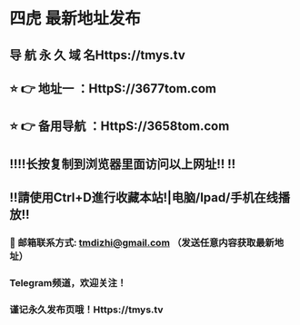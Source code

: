 # 四虎 最新地址发布 
## 导 航 永 久 域 名Https://tmys.tv
## ⭐️ 👉 地址一 ：HttpS://3677tom.com
## ⭐️ 👉 备用导航 ：HttpS://3658tom.com
## ‼️‼️长按复制到浏览器里面访问以上网址‼️  ‼️
## ‼️請使用Ctrl+D進行收藏本站!|电脑/Ipad/手机在线播放‼️
### 📧 邮箱联系方式: tmdizhi@gmail.com （发送任意内容获取最新地址）
### Telegram频道，欢迎关注！
### 谨记永久发布页哦！Https://tmys.tv
